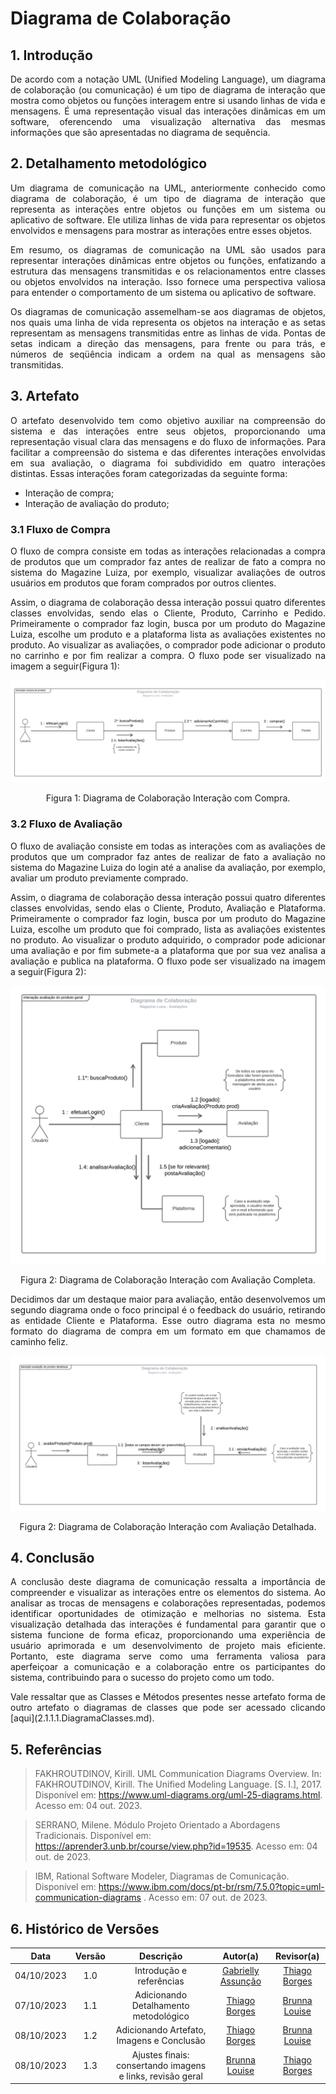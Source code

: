 # Diagrama de Colaboração

## 1. Introdução

<p align="justify">
De acordo com a notação UML (Unified Modeling Language), um diagrama de colaboração (ou comunicação) é um tipo de diagrama de interação que mostra como objetos ou funções interagem entre si usando linhas de vida e mensagens. É uma representação visual das interações dinâmicas em um software, oferencendo uma visualização alternativa das mesmas informações que são apresentadas no diagrama de sequência.
</p>

## 2. Detalhamento metodológico
<p align="justify">
Um diagrama de comunicação na UML, anteriormente conhecido como diagrama de colaboração, é um tipo de diagrama de interação que representa as interações entre objetos ou funções em um sistema ou aplicativo de software. Ele utiliza linhas de vida para representar os objetos envolvidos e mensagens para mostrar as interações entre esses objetos.
</p>

<p align="justify">
Em resumo, os diagramas de comunicação na UML são usados para representar interações dinâmicas entre objetos ou funções, enfatizando a estrutura das mensagens transmitidas e os relacionamentos entre classes ou objetos envolvidos na interação. Isso fornece uma perspectiva valiosa para entender o comportamento de um sistema ou aplicativo de software.
</p>

<p align="justify">
Os diagramas de comunicação assemelham-se aos diagramas de objetos, nos quais uma linha de vida representa os objetos na interação e as setas representam as mensagens transmitidas entre as linhas de vida. Pontas de setas indicam a direção das mensagens, para frente ou para trás, e números de seqüência indicam a ordem na qual as mensagens são transmitidas.
</p>

## 3. Artefato

<p align="justify">
O artefato desenvolvido tem como objetivo auxiliar na compreensão do sistema e das interações entre seus objetos, proporcionando uma representação visual clara das mensagens e do fluxo de informações. Para facilitar a compreensão do sistema e das diferentes interações envolvidas em sua avaliação, o diagrama foi subdividido em quatro interações distintas. Essas interações foram categorizadas da seguinte forma:
</p>
<ul>
<li>Interação de compra;</li>
<li>Interação de avaliação do produto;</li>
</ul>

### 3.1 Fluxo de Compra

<p align="justify">
O fluxo de compra consiste em todas as interações relacionadas a compra de produtos que um comprador faz antes de realizar de fato a compra no sistema do Magazine Luiza, por exemplo, visualizar avaliações de outros usuários em produtos que foram comprados por outros clientes.
</p>

<p align="justify">
Assim, o diagrama de colaboração dessa interação possui quatro diferentes classes envolvidas, sendo elas o Cliente, Produto, Carrinho e Pedido. Primeiramente o comprador faz login, busca por um produto do Magazine Luiza, escolhe um produto e a plataforma lista as avaliações existentes no produto. Ao visualizar as avaliações, o comprador pode adicionar o produto no carrinho e por fim realizar a compra. O fluxo pode ser visualizado na imagem a seguir(Figura 1):
</p>
<img src="../Assets/diagrama-de-colaboracao-compra.png" alt="Figura 1: Diagrama de Colaboração Interação com Compra.">

<p align='center'>
Figura 1: Diagrama de Colaboração Interação com Compra.
</p>

### 3.2 Fluxo de Avaliação

<p align="justify">
O fluxo de avaliação consiste em todas as interações com as avaliações de produtos que um comprador faz antes de realizar de fato a avaliação no sistema do Magazine Luiza do login até a analise da avaliação, por exemplo, avaliar um produto previamente comprado.
</p>

<p align="justify">
Assim, o diagrama de colaboração dessa interação possui quatro diferentes classes envolvidas, sendo elas o Cliente, Produto, Avaliação e Plataforma. Primeiramente o comprador faz login, busca por um produto do Magazine Luiza, escolhe um produto que foi comprado, lista as avaliações existentes no produto. Ao visualizar o produto adquirido, o comprador pode adicionar uma avaliação e por fim submete-a a plataforma que por sua vez analisa a avaliação e publica na plataforma. O fluxo pode ser visualizado na imagem a seguir(Figura 2):
</p>

<img src="../Assets/diagrama-de-colaboracao-avaliacao-1.png" alt="Figura 2: Diagrama de Colaboração Interação com Avaliação 1.">

<p align='center'>
Figura 2: Diagrama de Colaboração Interação com Avaliação Completa.
</p>

<p align='justify'>
Decidimos dar um destaque maior para avaliação, então desenvolvemos um segundo diagrama onde o foco principal é o feedback do usuário, retirando as entidade Cliente e Plataforma. Esse outro diagrama esta no mesmo formato do diagrama de compra em um formato em que chamamos de caminho feliz.
</p>

<img src="../Assets/diagrama-de-colaboracao-avaliacao-2.png" alt="Figura 3: Diagrama de Colaboração Interação com Avaliação 2.">

<p align='center'>
Figura 2: Diagrama de Colaboração Interação com Avaliação Detalhada.
</p>


## 4. Conclusão
<p align='justify'>
A conclusão deste diagrama de comunicação ressalta a importância de compreender e visualizar as interações entre os elementos do sistema. Ao analisar as trocas de mensagens e colaborações representadas, podemos identificar oportunidades de otimização e melhorias no sistema. Esta visualização detalhada das interações é fundamental para garantir que o sistema funcione de forma eficaz, proporcionando uma experiência de usuário aprimorada e um desenvolvimento de projeto mais eficiente. Portanto, este diagrama serve como uma ferramenta valiosa para aperfeiçoar a comunicação e a colaboração entre os participantes do sistema, contribuindo para o sucesso do projeto como um todo.
</p>

<p align='justify'>
Vale ressaltar que as Classes e Métodos presentes nesse artefato forma de outro artefato o diagramas de classes que pode ser acessado clicando [aqui](2.1.1.1.DiagramaClasses.md).
</p>

## 5. Referências

> FAKHROUTDINOV, Kirill. UML Communication Diagrams Overview. In: FAKHROUTDINOV, Kirill. The Unified Modeling Language. [S. l.], 2017. Disponível em: https://www.uml-diagrams.org/uml-25-diagrams.html. Acesso em: 04 out. 2023.

> SERRANO, Milene. Módulo Projeto Orientado a Abordagens Tradicionais. Disponível em: <https://aprender3.unb.br/course/view.php?id=19535>. Acesso em: 04 out. de 2023.

> IBM, Rational Software Modeler, Diagramas de Comunicação.  Disponível em: <https://www.ibm.com/docs/pt-br/rsm/7.5.0?topic=uml-communication-diagrams>
. Acesso em: 07 out. de 2023.

## 6. Histórico de Versões

| Data       | Versão | Descrição                                                   | Autor(a)                                              | Revisor(a)                                         |
| :--------: | :----: | :---------------------------------------------------------: | :---------------------------------------------------: | :------------------------------------------------: |
| 04/10/2023 | 1.0    | Introdução e referências                       | [Gabrielly Assunção](https://github.com/GabriellyAssuncao) | [Thiago Borges](https://github.com/Thiago-Cerq) |
| 07/10/2023 | 1.1    |    Adicionando Detalhamento metodológico    | [Thiago Borges](https://github.com/Thiago-Cerq)| [Brunna Louise](https://github.com/brunna-martins) |
| 08/10/2023 | 1.2    |    Adicionando Artefato, Imagens e Conclusão    | [Thiago Borges](https://github.com/Thiago-Cerq)| [Brunna Louise](https://github.com/brunna-martins) |
| 08/10/2023 | 1.3    |   Ajustes finais: consertando imagens e links, revisão geral    | [Brunna Louise](https://github.com/brunna-martins) | [Thiago Borges](https://github.com/Thiago-Cerq) |
